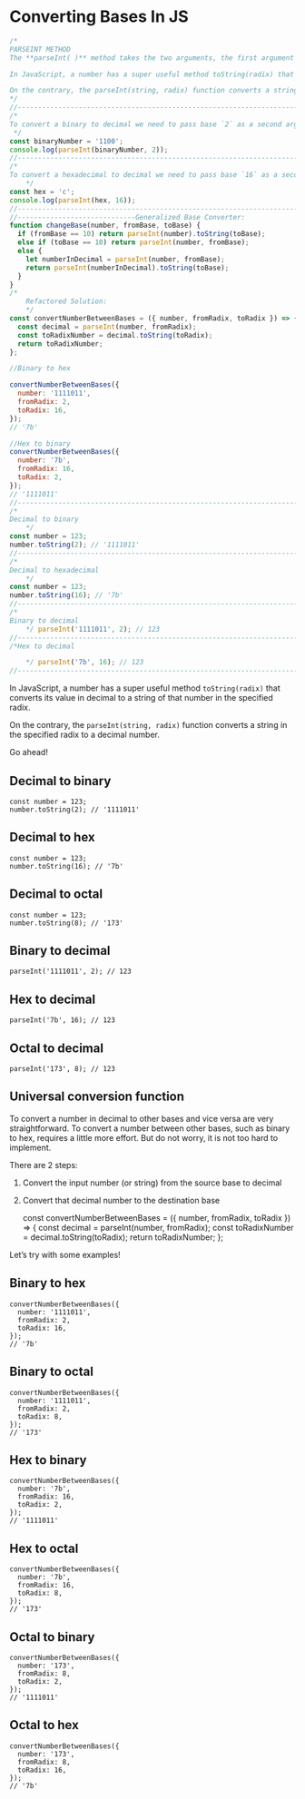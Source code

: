 # Converting Bases In JS

```js
/*
PARSEINT METHOD
The **parseInt( )** method takes the two arguments, the first argument is `string` and the second argument is `base` by using that it returns the decimal number of a specified base.

In JavaScript, a number has a super useful method toString(radix) that converts its value in decimal to a string of that number in the specified radix.

On the contrary, the parseInt(string, radix) function converts a string in the specified radix to a decimal number.
*/
//--------------------------------------------------------------------------------------------------------------------------
/*
To convert a binary to decimal we need to pass base `2` as a second argument to the `parseInt` method.
 */
const binaryNumber = '1100';
console.log(parseInt(binaryNumber, 2));
//--------------------------------------------------------------------------------------------------------------------------
/*
To convert a hexadecimal to decimal we need to pass base `16` as a second argument to the `parseInt` method.
    */
const hex = 'c';
console.log(parseInt(hex, 16));
//--------------------------------------------------------------------------------------------------------------------------
//-----------------------------Generalized Base Converter:
function changeBase(number, fromBase, toBase) {
  if (fromBase == 10) return parseInt(number).toString(toBase);
  else if (toBase == 10) return parseInt(number, fromBase);
  else {
    let numberInDecimal = parseInt(number, fromBase);
    return parseInt(numberInDecimal).toString(toBase);
  }
}
/*
    Refactored Solution:
    */
const convertNumberBetweenBases = ({ number, fromRadix, toRadix }) => {
  const decimal = parseInt(number, fromRadix);
  const toRadixNumber = decimal.toString(toRadix);
  return toRadixNumber;
};

//Binary to hex

convertNumberBetweenBases({
  number: '1111011',
  fromRadix: 2,
  toRadix: 16,
});
// '7b'

//Hex to binary
convertNumberBetweenBases({
  number: '7b',
  fromRadix: 16,
  toRadix: 2,
});
// '1111011'
//--------------------------------------------------------------------------------------------------------------------------
/*
Decimal to binary
    */
const number = 123;
number.toString(2); // '1111011'
//--------------------------------------------------------------------------------------------------------------------------
/*
Decimal to hexadecimal
    */
const number = 123;
number.toString(16); // '7b'
//--------------------------------------------------------------------------------------------------------------------------
/*
Binary to decimal
    */ parseInt('1111011', 2); // 123
//--------------------------------------------------------------------------------------------------------------------------
/*Hex to decimal

    */ parseInt('7b', 16); // 123
//--------------------------------------------------------------------------------------------------------------------------
```

In JavaScript, a number has a super useful method `toString(radix)` that converts its value in decimal to a string of that number in the specified radix.

On the contrary, the `parseInt(string, radix)` function converts a string in the specified radix to a decimal number.

Go ahead!

## Decimal to binary

    const number = 123;
    number.toString(2); // '1111011'

## Decimal to hex

    const number = 123;
    number.toString(16); // '7b'

## Decimal to octal

    const number = 123;
    number.toString(8); // '173'

## Binary to decimal

    parseInt('1111011', 2); // 123

## Hex to decimal

    parseInt('7b', 16); // 123

## Octal to decimal

    parseInt('173', 8); // 123

## Universal conversion function

To convert a number in decimal to other bases and vice versa are very straightforward. To convert a number between other bases, such as binary to hex, requires a little more effort. But do not worry, it is not too hard to implement.

There are 2 steps:

1.  Convert the input number (or string) from the source base to decimal
2.  Convert that decimal number to the destination base

    const convertNumberBetweenBases = ({ number, fromRadix, toRadix }) => { const decimal = parseInt(number, fromRadix); const toRadixNumber = decimal.toString(toRadix); return toRadixNumber; };

Let’s try with some examples!

## Binary to hex

    convertNumberBetweenBases({
      number: '1111011',
      fromRadix: 2,
      toRadix: 16,
    });
    // '7b'

## Binary to octal

    convertNumberBetweenBases({
      number: '1111011',
      fromRadix: 2,
      toRadix: 8,
    });
    // '173'

## Hex to binary

    convertNumberBetweenBases({
      number: '7b',
      fromRadix: 16,
      toRadix: 2,
    });
    // '1111011'

## Hex to octal

    convertNumberBetweenBases({
      number: '7b',
      fromRadix: 16,
      toRadix: 8,
    });
    // '173'

## Octal to binary

    convertNumberBetweenBases({
      number: '173',
      fromRadix: 8,
      toRadix: 2,
    });
    // '1111011'

## Octal to hex

    convertNumberBetweenBases({
      number: '173',
      fromRadix: 8,
      toRadix: 16,
    });
    // '7b'
